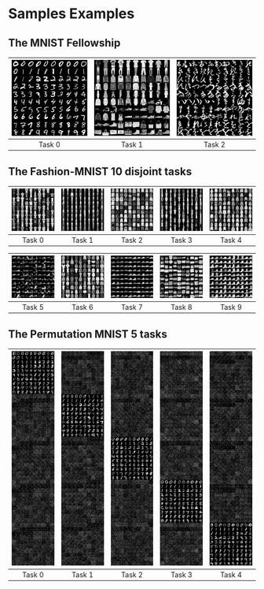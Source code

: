 # Samples Examples

## The MNIST Fellowship

|<img src="/Samples/mnist_fellowship/mnist_fellowship_task_0.png" width="200">|<img src="/Samples/mnist_fellowship/mnist_fellowship_task_1.png" width="200">|<img src="/Samples/mnist_fellowship/mnist_fellowship_task_2.png" width="200">|   
|:-------------------------:|:-------------------------:|:-------------------------:|
|Task 0 | Task 1 | Task 2|

## The Fashion-MNIST 10 disjoint tasks

|<img src="/Samples/disjoint_10_tasks/fashion_task_0.png" width="150">|<img src="/Samples/disjoint_10_tasks/fashion_task_1.png" width="150">|<img src="/Samples/disjoint_10_tasks/fashion_task_2.png" width="150">|<img src="/Samples/disjoint_10_tasks/fashion_task_3.png" width="150">|<img src="/Samples/disjoint_10_tasks/fashion_task_4.png" width="150">|    
|:-------------------------:|:-------------------------:|:-------------------------:|:-------------------------:|:-------------------------:|
|Task 0 | Task 1 | Task 2 | Task 3 | Task 4|

|<img src="/Samples/disjoint_10_tasks/fashion_task_5.png" width="150">|<img src="/Samples/disjoint_10_tasks/fashion_task_6.png" width="150">|<img src="/Samples/disjoint_10_tasks/fashion_task_7.png" width="150">|<img src="/Samples/disjoint_10_tasks/fashion_task_8.png" width="150">|<img src="/Samples/disjoint_10_tasks/fashion_task_9.png" width="150">|    
|:-------------------------:|:-------------------------:|:-------------------------:|:-------------------------:|:-------------------------:|
|Task 5 | Task 6 | Task 7 | Task 8 | Task 9|

## The Permutation MNIST 5 tasks

|<img src="/Samples/5_tasks/MNIST_permutations_task_0.png" width="150">|<img src="/Samples/5_tasks/MNIST_permutations_task_1.png" width="150">|<img src="/Samples/5_tasks/MNIST_permutations_task_2.png" width="150">|<img src="/Samples/5_tasks/MNIST_permutations_task_3.png" width="150">|<img src="/Samples/5_tasks/MNIST_permutations_task_4.png" width="150">|   
|:-------------------------:|:-------------------------:|:-------------------------:|:-------------------------:|:-------------------------:|
|Task 0 | Task 1 | Task 2 | Task 3 | Task 4|
